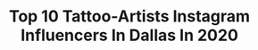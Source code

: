 ---
title: Top 10 Tattoo-Artists Instagram Influencers In Dallas In 2020
description: >-
  Find top tattoo-artists Instagram influencers in Dallas in 2020. Most popular hashtags: #dallastattooartist #dallas #tattooartist #tattoos.
platform: Instagram
profiles:
  - username: "franciscosanchez_tattoo"
    fullname: >-
      Francisco Sanchez
    location: "United States"
    followers: 70790
    engagement: 167
    commentsToLikes: 0.030888
    id: ck5cjy7tivqhq0i11jizabl23
    verified: false
    hashtags: "#seenoevilhearnoevilspeaknoevil, #hearnoevil, #speaknoevil, #jesustattoo"
  - username: "lizcooktattoo"
    fullname: >-
      Liz Cook
    location: "United States"
    followers: 229550
    engagement: 107
    commentsToLikes: 0.024896
    id: ck5zs29ofxoos0i149feme48h
    verified: false
    hashtags: "#pmumachinetraining, #tattooeducation, #maletattoos, #bishopwand"
  - username: "chasenashh"
    fullname: >-
      Chase Nash
    location: "United States"
    followers: 37192
    engagement: 213
    commentsToLikes: 0.022711
    id: ck5hi1rs8b7dn0i11ukia8ect
    verified: false
    hashtags: "#blackandgreytattoo, #marvel, #marveltattoo, #captainamerica"
  - username: "inked.exclusives"
    fullname: >-
      
    location: "United States"
    followers: 30762
    engagement: 70
    commentsToLikes: 0.003824
    id: ck5cffuv2mvc10i116l0bvdiq
    verified: false
    hashtags: "#inkedbabe, #pretty, #dmade, #inkedmodels"
  - username: "byrdmena"
    fullname: >-
      SharpFade 🇻🇪
    location: "United States"
    followers: 54759
    engagement: 126
    commentsToLikes: 0.038080
    id: ck0w55fgj1zih0i19h3iwjsra
    verified: false
    hashtags: "#haircolor, #roamluggage, #connecticut, #laspalmasdegrancanaria"
  - username: "vyacheslavbodrov"
    fullname: >-
      Viacheslav Bodrov
    location: "United States"
    followers: 43275
    engagement: 110
    commentsToLikes: 0.067872
    id: ck6udfcogkrm90j71izxbrdl4
    verified: false
    hashtags: "#starwars, #inkmachines, #texastattooartist, #tattoolifecommunity"
  - username: "jamaica.tatts"
    fullname: >-
      Jorge Jamaica
    location: "United States"
    followers: 17504
    engagement: 519
    commentsToLikes: 0.018600
    id: ck8szkpkpotk80j78mkuhn00x
    verified: false
    hashtags: "#rosetattoo, #artist, #blackandgray, #artistsofinstagram"
  - username: "sushiiimilk"
    fullname: >-
      Alexana
    location: "United States"
    followers: 9889
    engagement: 1031
    commentsToLikes: 0.043855
    id: ck6tu8c3cevrb0j71kdtyt3d9
    verified: false
    hashtags: "#happy, #dallastattoos, #dallastattooartist, #214day"
  - username: "davidmushaneytattoos"
    fullname: >-
      David Mushaney
    location: "United States"
    followers: 52600
    engagement: 225
    commentsToLikes: 0.013253
    id: ck8t1v33mx5bv0j788j5evidj
    verified: false
    hashtags: "#soberlife, #dfwtattoos, #blackworksubmission, #raventattoo"
  - username: "thealphabetaddict"
    fullname: >-
      David G Custom Lettering
    location: "United States"
    followers: 18561
    engagement: 310
    commentsToLikes: 0.021632
    id: ck5zl52z9kqj10i14bve9w0vs
    verified: false
    hashtags: "#freehandtattoo, #letterlove, #brushpen, #victoriantype"
---